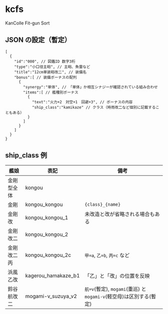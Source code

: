 # kcfs
KanColle Fit-gun Sort

## JSON の設定（暫定）

```
[
  {
    "id":"000", // 図鑑ID 数字3桁
    "type":"小口径主砲", // 主砲、魚雷など
    "title":"12cm単装砲改二", // 装備名
    "bonus":[ // 装備ボーナスの配列
      {
        "synergy":"単体", // 「単体」か相互シナジーが確認されている組み合わせ
        "items":[ // 艦種別ボーナス
          {
            "text":"火力+2　対空+1　回避+3", // ボーナスの内容
            "ship_class":"kamikaze" // クラス（時雨改二など個別に記載することもある）
          }
        ]
      }
    ]
  }
}
```

## ship_class 例

|艦娘|表記|備考|
|---|---|---|
|金剛型全体|kongou||
|金剛|kongou_kongou|`{class}_{name}`|
|金剛改|kongou_kongou_1|未改造と改が省略される場合もある|
|金剛改二|kongou_kongou_2||
|金剛改二丙|kongou_kongou_2c|`甲=a`, `乙=b`, `丙=c` など|
|浜風乙改|kagerou_hamakaze_b1|「乙」と「改」の位置を反映|
|鈴谷航改二|mogami-v_suzuya_v2|`航=v`(暫定), `mogami`(重巡) と `mogami-v`(軽空母)は区別する(暫定)|
